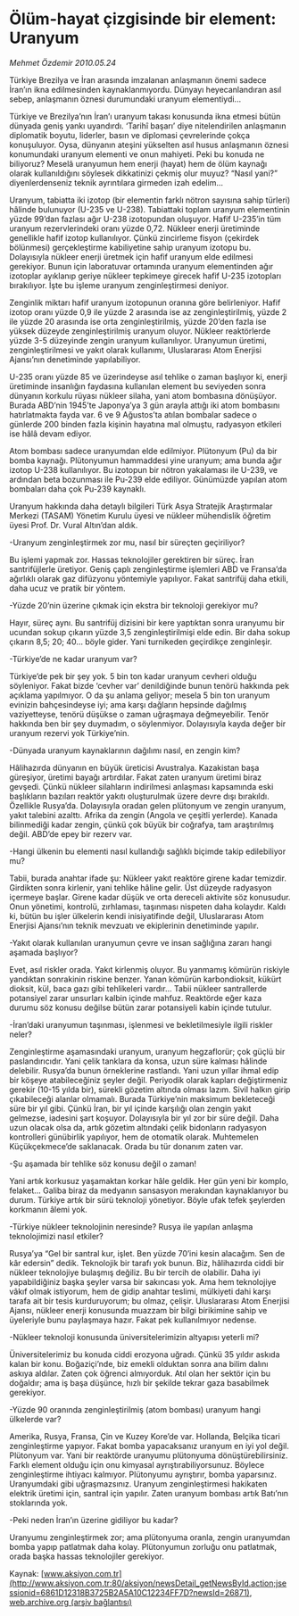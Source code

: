 # Ölüm-hayat çizgisinde bir element: Uranyum

*Mehmet Özdemir 2010.05.24*

<font class="agenda2NewsSpot">
 Türkiye Brezilya ve İran arasında imzalanan anlaşmanın önemi sadece İran’ın ikna edilmesinden kaynaklanmıyordu. Dünyayı  heyecanlandıran asıl sebep, anlaşmanın öznesi durumundaki uranyum elementiydi...
</font>
<font class="newsDetail">
 <p class="MsoNormal">
  Türkiye ve Brezilya’nın İran’ı uranyum takası konusunda ikna etmesi bütün dünyada geniş yankı uyandırdı. ‘Tarihî başarı’ diye nitelendirilen anlaşmanın diplomatik boyutu, liderler, basın ve diplomasi çevrelerinde çokça konuşuluyor. Oysa, dünyanın ateşini yükselten asıl husus anlaşmanın öznesi konumundaki uranyum elementi ve onun mahiyeti. Peki bu konuda ne biliyoruz? Meselâ uranyumun hem enerji (hayat) hem de ölüm kaynağı olarak kullanıldığını söylesek dikkatinizi çekmiş olur muyuz? “Nasıl yani?” diyenlerdenseniz teknik ayrıntılara girmeden izah edelim...
  <span>
  </span>
 </p>
 <p class="MsoNormal">
  Uranyum, tabiatta iki izotop (bir elementin farklı nötron sayısına sahip türleri) hâlinde bulunuyor (U-235 ve U-238). Tabiattaki toplam uranyum elementinin yüzde 99’dan fazlası ağır U-238 izotopundan oluşuyor. Hafif U-235’in tüm uranyum rezervlerindeki oranı yüzde 0,72. Nükleer enerji üretiminde genellikle hafif izotop kullanılıyor. Çünkü zincirleme fisyon (çekirdek bölünmesi) gerçekleştirme kabiliyetine sahip uranyum izotopu bu. Dolayısıyla nükleer enerji üretmek için hafif uranyum elde edilmesi gerekiyor. Bunun için laboratuvar ortamında uranyum elementinden ağır izotoplar ayıklanıp geriye nükleer tepkimeye girecek hafif U-235 izotopları bırakılıyor. İşte bu işleme uranyum zenginleştirmesi deniyor.
 </p>
 <p class="MsoNormal">
  Zenginlik miktarı hafif uranyum izotopunun oranına göre belirleniyor. Hafif izotop oranı yüzde 0,9 ile yüzde 2 arasında ise az zenginleştirilmiş, yüzde 2 ile yüzde 20 arasında ise orta zenginleştirilmiş, yüzde 20’den fazla ise yüksek düzeyde zenginleştirilmiş uranyum oluyor. Nükleer reaktörlerde yüzde 3-5 düzeyinde zengin uranyum kullanılıyor. Uranyumun üretimi, zenginleştirilmesi ve yakıt olarak kullanımı, Uluslararası Atom Enerjisi Ajansı’nın denetiminde yapılabiliyor.
 </p>
 <p class="MsoNormal">
  U-235 oranı yüzde 85 ve üzerindeyse asıl tehlike o zaman başlıyor ki, enerji üretiminde insanlığın faydasına kullanılan element bu seviyeden sonra dünyanın korkulu rüyası nükleer silaha, yani atom bombasına dönüşüyor. Burada ABD’nin 1945’te Japonya’ya 3 gün arayla attığı iki atom bombasını hatırlatmakta fayda var. 6 ve 9 Ağustos’ta atılan bombalar sadece o günlerde 200 binden fazla kişinin hayatına mal olmuştu, radyasyon etkileri ise hâlâ devam ediyor.
 </p>
 <p class="MsoNormal">
  Atom bombası sadece uranyumdan elde edilmiyor. Plütonyum (Pu) da bir bomba kaynağı. Plütonyumun hammaddesi yine uranyum; ama bunda ağır izotop U-238 kullanılıyor. Bu izotopun bir nötron yakalaması ile U-239, ve ardından beta bozunması ile Pu-239 elde ediliyor. Günümüzde yapılan atom bombaları daha çok Pu-239 kaynaklı.
 </p>
 <p class="MsoNormal">
  Uranyum hakkında daha detaylı bilgileri Türk Asya Stratejik Araştırmalar Merkezi (TASAM) Yönetim Kurulu üyesi ve nükleer mühendislik öğretim üyesi Prof. Dr. Vural Altın’dan aldık.
 </p>
 <p class="MsoNormal">
  -Uranyum zenginleştirmek zor mu, nasıl bir süreçten
  <span>
  </span>
  geçiriliyor?
 </p>
 <p class="MsoNormal">
  Bu işlemi yapmak zor. Hassas teknolojiler gerektiren bir süreç. İran santrifüjlerle üretiyor. Geniş çaplı zenginleştirme işlemleri ABD ve Fransa’da ağırlıklı olarak gaz difüzyonu yöntemiyle yapılıyor. Fakat santrifüj daha etkili, daha ucuz ve pratik bir yöntem.
 </p>
 <p class="MsoNormal">
  -Yüzde 20’nin üzerine çıkmak için ekstra bir teknoloji gerekiyor mu?
 </p>
 <p class="MsoNormal">
  Hayır, süreç aynı. Bu santrifüj dizisini bir kere yaptıktan sonra uranyumu bir ucundan sokup çıkarın yüzde 3,5 zenginleştirilmişi elde edin. Bir daha sokup çıkarın 8,5; 20; 40… böyle gider. Yani turnikeden geçirdikçe zenginleşir.
 </p>
 <p class="MsoNormal">
  <span>
  </span>
  -Türkiye’de ne kadar uranyum var?
 </p>
 <p class="MsoNormal">
  Türkiye’de pek bir şey yok. 5 bin ton kadar uranyum cevheri olduğu söyleniyor. Fakat bizde ‘cevher var’ denildiğinde bunun tenörü hakkında pek açıklama yapılmıyor. O da şu anlama geliyor; mesela 5 bin ton uranyum evinizin bahçesindeyse iyi; ama karşı dağların hepsinde dağılmış vaziyetteyse, tenörü düşükse o zaman uğraşmaya değmeyebilir. Tenör hakkında ben bir şey duymadım, o söylenmiyor. Dolayısıyla kayda değer bir uranyum rezervi yok Türkiye’nin.
 </p>
 <p class="MsoNormal">
  -Dünyada uranyum kaynaklarının dağılımı nasıl, en zengin kim?
 </p>
 <p class="MsoNormal">
  Hâlihazırda dünyanın en büyük üreticisi Avustralya. Kazakistan başa güreşiyor, üretimi bayağı artırdılar. Fakat zaten uranyum üretimi biraz gevşedi. Çünkü nükleer silahların indirilmesi anlaşması kapsamında eski başlıkların bazıları reaktör yakıtı oluşturulmak üzere devre dışı bırakıldı. Özellikle Rusya’da. Dolayısıyla oradan gelen plütonyum ve zengin uranyum, yakıt talebini azalttı. Afrika da zengin (Angola ve çeşitli yerlerde). Kanada bilinmediği kadar zengin, çünkü çok büyük bir coğrafya, tam araştırılmış değil. ABD’de epey bir rezerv var.
 </p>
 <p class="MsoNormal">
  -Hangi ülkenin bu elementi nasıl kullandığı sağlıklı biçimde takip edilebiliyor mu?
 </p>
 <p class="MsoNormal">
  Tabii, burada anahtar ifade şu: Nükleer yakıt reaktöre girene kadar temizdir. Girdikten sonra kirlenir, yani tehlike hâline gelir. Üst düzeyde radyasyon içermeye başlar. Girene kadar düşük ve orta dereceli aktivite söz konusudur. Onun yönetimi, kontrolü, zırhlaması, taşınması nispeten daha kolaydır. Kaldı ki, bütün bu işler ülkelerin kendi inisiyatifinde değil, Uluslararası Atom Enerjisi Ajansı’nın teknik mevzuatı ve ekiplerinin denetiminde yapılır.
 </p>
 <p class="MsoNormal">
  -Yakıt olarak kullanılan uranyumun çevre ve insan sağlığına zararı hangi aşamada başlıyor?
 </p>
 <p class="MsoNormal">
  Evet, asıl riskler orada. Yakıt kirlenmiş oluyor. Bu yanmamış kömürün riskiyle yandıktan sonrakinin riskine benzer. Yanan kömürün karbondioksit, kükürt dioksit, kül, baca gazı gibi tehlikeleri vardır… Tabii nükleer santrallerde potansiyel zarar unsurları kalbin içinde mahfuz. Reaktörde eğer kaza durumu söz konusu değilse bütün zarar potansiyeli kabin içinde tutulur.
 </p>
 <p class="MsoNormal">
  -İran’daki uranyumun taşınması, işlenmesi ve bekletilmesiyle ilgili riskler neler?
 </p>
 <p class="MsoNormal">
  Zenginleştirme aşamasındaki uranyum, uranyum hegzaflorür; çok güçlü bir paslandırıcıdır. Yani çelik tanklara da konsa, uzun süre kalması hâlinde delebilir. Rusya’da bunun örneklerine rastlandı. Yani uzun yıllar ihmal edip bir köşeye atabileceğiniz şeyler değil. Periyodik olarak kapları değiştirmeniz gerekir (10-15 yılda bir), sürekli gözetim altında olması lazım. Sivil halkın girip çıkabileceği alanlar olmamalı. Burada Türkiye’nin maksimum bekleteceği süre bir yıl gibi. Çünkü İran, bir yıl içinde karşılığı olan zengin yakıt gelmezse, iadesini şart koşuyor. Dolayısıyla bir yıl zor bir süre değil. Daha uzun olacak olsa da, artık gözetim altındaki çelik bidonların radyasyon kontrolleri günübirlik yapılıyor, hem de otomatik olarak. Muhtemelen Küçükçekmece’de saklanacak. Orada bu tür donanım zaten var.
 </p>
 <p class="MsoNormal">
  -Şu aşamada bir tehlike söz konusu değil o zaman!
 </p>
 <p class="MsoNormal">
  Yani artık korkusuz yaşamaktan korkar hâle geldik. Her gün yeni bir komplo, felaket... Galiba biraz da medyanın sansasyon merakından kaynaklanıyor bu durum. Türkiye artık bir sürü teknoloji yönetiyor. Böyle ufak tefek şeylerden korkmanın âlemi yok.
 </p>
 <p class="MsoNormal">
  <span>
  </span>
  -Türkiye nükleer teknolojinin neresinde? Rusya ile yapılan anlaşma teknolojimizi nasıl etkiler?
 </p>
 <p class="MsoNormal">
  Rusya’ya “Gel bir santral kur, işlet. Ben yüzde 70’ini kesin alacağım. Sen de kâr edersin” dedik. Teknolojik bir tarafı yok bunun. Biz, hâlihazırda ciddi bir nükleer teknolojiye bulaşmış değiliz. Bu bir tercih de olabilir. Daha iyi yapabildiğiniz başka şeyler varsa bir sakıncası yok. Ama hem teknolojiye vâkıf olmak istiyorum, hem de gidip anahtar teslimi, mülkiyeti dahi karşı tarafa ait bir tesis kurduruyorum; bu olmaz, çelişir. Uluslararası Atom Enerjisi Ajansı, nükleer enerji konusunda muazzam bir bilgi birikimine sahip ve üyeleriyle bunu paylaşmaya hazır. Fakat pek kullanılmıyor nedense.
 </p>
 <p class="MsoNormal">
  -Nükleer teknoloji konusunda üniversitelerimizin altyapısı yeterli mi?
 </p>
 <p class="MsoNormal">
  Üniversitelerimiz bu konuda ciddi erozyona uğradı. Çünkü 35 yıldır askıda kalan bir konu. Boğaziçi’nde, biz emekli olduktan sonra ana bilim dalını askıya aldılar. Zaten çok öğrenci almıyorduk. Atıl olan her sektör için bu doğaldır; ama iş başa düşünce, hızlı bir şekilde tekrar gaza basabilmek gerekiyor.
 </p>
 <p class="MsoNormal">
  -Yüzde 90 oranında zenginleştirilmiş (atom bombası) uranyum hangi ülkelerde var?
 </p>
 <p class="MsoNormal">
  Amerika, Rusya, Fransa, Çin ve Kuzey Kore’de var. Hollanda, Belçika ticari zenginleştirme yapıyor. Fakat bomba yapacaksanız uranyum en iyi yol değil. Plütonyum var. Yani
  <span>
  </span>
  bir reaktörde uranyumu plütonyuma dönüştürebilirsiniz. Farklı element olduğu için onu kimyasal ayrıştırabiliyorsunuz. Böylece zenginleştirme ihtiyacı kalmıyor. Plütonyumu ayrıştırır, bomba yaparsınız. Uranyumdaki gibi uğraşmazsınız. Uranyum zenginleştirmesi hakikaten elektrik üretimi için, santral için yapılır. Zaten uranyum bombası artık Batı’nın stoklarında yok.
 </p>
 <p class="MsoNormal">
  <span>
  </span>
  -Peki neden İran’ın üzerine gidiliyor bu kadar?
 </p>
 <p class="MsoNormal">
  Uranyumu zenginleştirmek zor; ama plütonyuma oranla, zengin uranyumdan bomba yapıp patlatmak daha kolay. Plütonyumun zorluğu onu patlatmak, orada başka hassas teknolojiler gerekiyor.
 </p>
 <p>
 </p>
</font>

Kaynak: [www.aksiyon.com.tr](http://www.aksiyon.com.tr:80/aksiyon/newsDetail_getNewsById.action;jsessionid=6861D12318B3725B2A5A10C12234FF7D?newsId=26871), [web.archive.org (arşiv bağlantısı)](http://web.archive.org/web/20100601023055/http://www.aksiyon.com.tr:80/aksiyon/newsDetail_getNewsById.action;jsessionid=6861D12318B3725B2A5A10C12234FF7D?newsId=26871)
